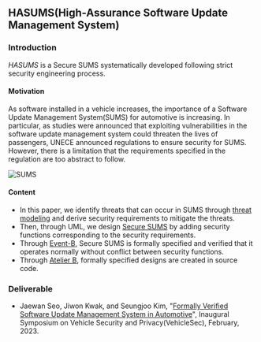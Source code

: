## HASUMS(High-Assurance Software Update Management System)
### Introduction
*HASUMS* is a Secure SUMS systematically developed following strict security engineering process.

#### Motivation
As software installed in a vehicle increases, the importance of a Software Update Management System(SUMS) for automotive is increasing. In particular, as studies were announced that exploiting vulnerabilities in the software update management system could threaten the lives of passengers, UNECE announced regulations to ensure security for SUMS. However, there is a limitation that the requirements specified in the regulation are too abstract to follow.

![SUMS](https://github.com/HackProof/HASUMS/assets/31889026/2a2a3b33-35ee-40b1-9eff-2118b1030099)

#### Content
- In this paper, we identify threats that can occur in SUMS through [threat modeling](https://github.com/HackProof/HASUMS/tree/main/Threat%20Modeling) and derive security requirements to mitigate the threats.
- Then, through UML, we design [Secure SUMS](https://github.com/HackProof/HASUMS/tree/main/Secure%20SUMS%20Architecture) by adding security functions corresponding to the security requirements.
- Through [Event-B](https://github.com/HackProof/HASUMS/tree/main/Formal%20Model), Secure SUMS is formally specified and verified that it operates normally without conflict between security functions.
- Through [Atelier B](https://github.com/HackProof/HASUMS/tree/main/Automatically%20Generated%20Sourcecode), formally specified designs are created in source code.

### Deliverable
- Jaewan Seo, Jiwon Kwak, and Seungjoo Kim, "[Formally Verified Software Update Management System in Automotive](https://www.ndss-symposium.org/wp-content/uploads/2023/02/vehiclesec2023-23087-paper.pdf)", Inaugural Symposium on Vehicle Security and Privacy(VehicleSec), February, 2023.
